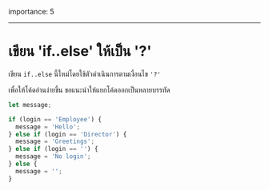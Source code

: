 importance: 5

---

# เขียน 'if..else' ให้เป็น '?'

เขียน `if..else` นี้ใหม่โดยใช้ตัวดำเนินการตามเงื่อนไข `'?'`

เพื่อให้โค้ดอ่านง่ายขึ้น ขอแนะนำให้แยกโค้ดออกเป็นหลายบรรทัด

```js
let message;

if (login == 'Employee') {
  message = 'Hello';
} else if (login == 'Director') {
  message = 'Greetings';
} else if (login == '') {
  message = 'No login';
} else {
  message = '';
}
```

